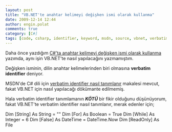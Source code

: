 ```yaml
---
layout: post
title: "VB.NET'te anahtar kelimeyi değişken ismi olarak kullanma"
date: 2009-12-14 12:44
author: engin.polat
comments: true
category: [C#]
tags: [code, csharp, identifier, keyword, msdn, source, vbnet, verbatim]
---
```

Daha önce yazdığım <a title="enginpolat.com: C#’ta anahtar kelimeyi değişken ismi olarak kullanma" href="/c-sharp-anahtar-kelimeyi-degisken-ismi-olarak-kullanma/" target="_self">C#'ta anahtar kelimeyi değişken ismi olarak kullanma</a> yazımda, aynı işin VB.NET'te nasıl yapılacağını yazmamıştım.

Değişken isminin, dilin anahtar kelimelerinden biri olmasına **verbatim identifier** deniyor.

MSDN'de C# dili için <a title="MSDN: C# Verbatim Identifier" href="http://msdn.microsoft.com/en-us/library/aa664670(VS.71).aspx" target="_blank">verbatim identifier nasıl tanımlanır</a> makalesi mevcut, fakat VB.NET için nasıl yapılacağı dökümante edilmemiş.

Hala verbatim identifier tanımlamanın ***KÖTÜ*** bir fikir olduğunu düşünüyorum, fakat VB.NET'te verbatim identifier nasıl tanımlanır, merak edenler için;


Dim [String] As String = ""
Dim [For] As Boolean = True
Dim [While] As Integer = 6
Dim [False] As DateTime = DateTime.Now
Dim [ReadOnly] As File



